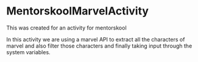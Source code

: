 # MentorskoolMarvelActivity

This was created for an activity for mentorskool

In this activity we are using a marvel API to extract all the characters of marvel and also filter those characters 
and finally taking input through the system variables.
